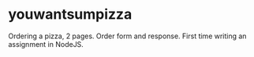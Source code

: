 # youwantsumpizza
Ordering a pizza, 2 pages. Order form and response. First time writing an assignment in NodeJS. 
